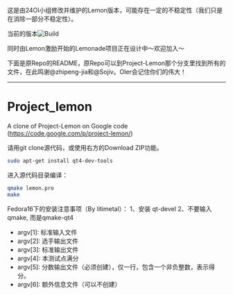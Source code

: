 这是由24OI小组修改并维护的Lemon版本，可能存在一定的不稳定性（我们只是在消除一部分不稳定性）。

当前的版本![Build](https://travis-ci.org/FreestyleOJ/Lemonade.svg?branch=editing)

同时由Lemon激励开始的Lemonade项目正在设计中～欢迎加入～

下面是原Repo的README，原Repo可以到Project-Lemon那个分支里找到所有的文件，在此鸣谢@zhipeng-jia和@Sojiv。OIer会记住你们的伟大！

---

Project_lemon
=============

A clone of Project-Lemon on Google code (https://code.google.com/p/project-lemon/)

请用git clone源代码，或使用右方的Download ZIP功能。

```sh
sudo apt-get install qt4-dev-tools
```

进入源代码目录编译：
```sh
qmake lemon.pro
make
```
Fedora16下的安装注意事项（By litimetal）： 1、安装 qt-devel 2、不要输入qmake, 而是qmake-qt4

 - argv[1]: 标准输入文件 
 - argv[2]: 选手输出文件
 - argv[3]: 标准输出文件
 - argv[4]: 本测试点满分
 - argv[5]: 分数输出文件（必须创建），仅一行，包含一个非负整数，表示得分。
 - argv[6]: 额外信息文件（可以不创建）
